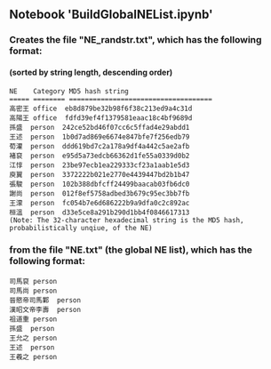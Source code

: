 ## Notebook 'BuildGlobalNEList.ipynb' 
### Creates the file "NE_randstr.txt", which has the following format:
#### (sorted by string length, descending order)

    NE    Category MD5 hash string
    ===== ======== ====================================
    高密王	office	eb8d879be32b98f6f38c213ed9a4c31d
    高陽王	office	fdfd39ef4f1379581eaac18c4bf9689d
    孫盛	person	242ce52bd46f07cc6c5ffad4e29abdd1
    王述	person	1b0d7ad869e6674e847bfe7f256edb79
    荀灌	person	ddd619bd7c2a178a9df4a442c5ae2afb
    褚裒	person	e95d5a73edcb66362d1fe55a0339d0b2
    江惇	person	23be97ecb1ea229333cf23a1aab1e5d3
    庾翼	person	3372222b021e2770e4439447bd2b1b47
    張駿	person	102b388dbfcff24499baacab03fb6dc0
    謝尚	person	012f8ef5758adbed3b679c95ec3bb7fb
    王濛	person	fc054b7e6d686222b9a9dfa0c2c892ac
    桓溫	person	d33e5ce8a291b290d1bb4f0846617313
    (Note: The 32-character hexadecimal string is the MD5 hash, probabilistically unqiue, of the NE)

### from the file "NE.txt" (the global NE list), which has the following format:

    司馬裒	person
    司馬尚	person
    晉愍帝司馬鄴	person
    漢昭文帝李壽	person
    祖道重	person
    孫盛	person
    王允之	person
    王述	person
    王羲之	person
